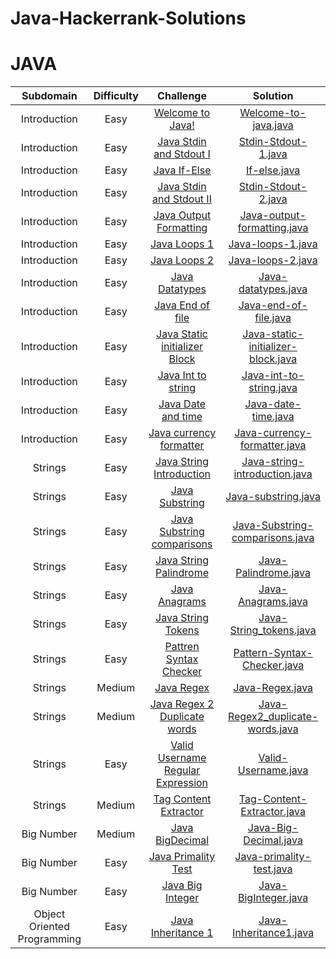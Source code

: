 # Java-Hackerrank-Solutions

# JAVA

|          Subdomain          | Difficulty |                                                  Challenge                                                   |                                                                       Solution                                                                       |
| :-------------------------: | :--------: | :----------------------------------------------------------------------------------------------------------: | :--------------------------------------------------------------------------------------------------------------------------------------------------: |
|        Introduction         |    Easy    |              [Welcome to Java!](https://www.hackerrank.com/challenges/welcome-to-java/problem)               |          [Welcome-to-java.java](https://github.com/Manush54/Java-Hackerrank-Solutions/blob/main/Introduction/HackerRank_Welcometojava.java)          |
|        Introduction         |    Easy    |       [Java Stdin and Stdout I](https://www.hackerrank.com/challenges/java-stdin-and-stdout-1/problem)       |           [Stdin-Stdout-1.java](https://github.com/Manush54/Java-Hackerrank-Solutions/blob/main/Introduction/HackerRank_StdInStdOut1.java)           |
|        Introduction         |    Easy    |                  [Java If-Else](https://www.hackerrank.com/challenges/java-if-else/problem)                  |                 [If-else.java](https://github.com/Manush54/Java-Hackerrank-Solutions/blob/main/Introduction/HackerRank_IfElse.java)                  |
|        Introduction         |    Easy    |         [Java Stdin and Stdout II](https://www.hackerrank.com/challenges/java-stdin-stdout/problem)          |           [Stdin-Stdout-2.java](https://github.com/Manush54/Java-Hackerrank-Solutions/blob/main/Introduction/HackerRank_StdInStdOut2.java)           |
|        Introduction         |    Easy    |       [Java Output Formatting ](https://www.hackerrank.com/challenges/java-output-formatting/problem)        |       [Java-output-formatting.java](https://github.com/Manush54/Java-Hackerrank-Solutions/blob/main/Introduction/HackerRank_OutputFormat.java)       |
|        Introduction         |    Easy    |                 [Java Loops 1 ](https://www.hackerrank.com/challenges/java-loops-i/problem)                  |               [Java-loops-1.java](https://github.com/Manush54/Java-Hackerrank-Solutions/blob/main/Introduction/HackerRank_Loops1.java)               |
|        Introduction         |    Easy    |              [Java Loops 2 ](https://https://www.hackerrank.com/challenges/java-loops/problem)               |               [Java-loops-2.java](https://github.com/Manush54/Java-Hackerrank-Solutions/blob/main/Introduction/HackerRank_Loops2.java)               |
|        Introduction         |    Easy    |               [Java Datatypes ](https://www.hackerrank.com/challenges/java-datatypes/problem)                |            [Java-datatypes.java](https://github.com/Manush54/Java-Hackerrank-Solutions/blob/main/Introduction/HackerRank_DataTypes.java)             |
|        Introduction         |    Easy    |             [Java End of file ](https://www.hackerrank.com/challenges/java-end-of-file/problem)              |           [Java-end-of-file.java](https://github.com/Manush54/Java-Hackerrank-Solutions/blob/main/Introduction/HackerRank_EndOfFile.java)            |
|        Introduction         |    Easy    | [Java Static initializer Block](https://www.hackerrank.com/challenges/java-static-initializer-block/problem) | [Java-static-initializer-block.java](https://github.com/Manush54/Java-Hackerrank-Solutions/blob/main/Introduction/HackerRank_StaticInitializer.java) |
|        Introduction         |    Easy    |            [Java Int to string](https://www.hackerrank.com/challenges/java-int-to-string/problem)            |           [Java-int-to-string.java](https://github.com/Manush54/Java-Hackerrank-Solutions/blob/main/Introduction/HackerRank_IntToStr.java)           |
|        Introduction         |    Easy    |            [Java Date and time](https://www.hackerrank.com/challenges/java-date-and-time/problem)            |           [Java-date-time.java](https://github.com/Manush54/Java-Hackerrank-Solutions/blob/main/Introduction/HackerRank_DateAndTime.java)            |
|        Introduction         |    Easy    |       [Java currency formatter](https://www.hackerrank.com/challenges/java-currency-formatter/problem)       |    [Java-currency-formatter.java](https://github.com/Manush54/Java-Hackerrank-Solutions/blob/main/Introduction/HackerRank_CurrencyFormatter.java)    |
|           Strings           |    Easy    |     [Java String Introduction](https://www.hackerrank.com/challenges/java-strings-introduction/problem)      |     [Java-string-introduction.java](https://github.com/Manush54/Java-Hackerrank-Solutions/blob/main/Strings/HackerRank_StringsIntroduction.java)     |
|           Strings           |    Easy    |               [Java Substring ](https://www.hackerrank.com/challenges/java-substring/problem)                |               [Java-substring.java](https://github.com/Manush54/Java-Hackerrank-Solutions/blob/main/Strings/HackerRank_SubString.java)               |
|           Strings           |    Easy    |       [Java Substring comparisons](https://www.hackerrank.com/challenges/java-string-compare/problem)        |     [Java-Substring-comparisons.java](https://github.com/Manush54/Java-Hackerrank-Solutions/blob/main/Strings/HackerRank_StringComparison.java)      |
|           Strings           |    Easy    |         [Java String Palindrome](https://www.hackerrank.com/challenges/java-string-reverse/problem)          |              [Java-Palindrome.java](https://github.com/Manush54/Java-Hackerrank-Solutions/blob/main/Strings/HackerRank_Palindrome.java)              |
|           Strings           |    Easy    |                [Java Anagrams ](https://www.hackerrank.com/challenges/java-anagrams/problem)                 |                [Java-Anagrams.java](https://github.com/Manush54/Java-Hackerrank-Solutions/blob/main/Strings/HackerRank_Anagrams.java)                |
|           Strings           |    Easy    |            [Java String Tokens](https://www.hackerrank.com/challenges/java-string-tokens/problem)            |            [Java-String_tokens.java](https://github.com/Manush54/Java-Hackerrank-Solutions/blob/main/Strings/HackerRank_StringToken.java)            |
|           Strings           |    Easy    |        [Pattren Syntax Checker](https://www.hackerrank.com/challenges/pattern-syntax-checker/problem)        |         [Pattern-Syntax-Checker.java](https://github.com/Manush54/Java-Hackerrank-Solutions/blob/main/Strings/HackerRank_SyntaxChecker.java)         |
|           Strings           |   Medium   |                    [Java Regex](https://www.hackerrank.com/challenges/java-regex/problem)                    |             [Java-Regex.java](https://github.com/Manush54/Java-Hackerrank-Solutions/blob/main/Strings/HackerRank_IPAddressPattern.java)              |
|           Strings           |   Medium   |         [Java Regex 2 Duplicate words](https://www.hackerrank.com/challenges/duplicate-word/problem)         |          [Java-Regex2_duplicate-words.java](https://github.com/Manush54/Java-Hackerrank-Solutions/blob/main/Strings/HackerRank_RegEx2.java)          |
|           Strings           |    Easy    |  [Valid Username Regular Expression](https://www.hackerrank.com/challenges/valid-username-checker/problem)   |             [Valid-Username.java](https://github.com/Manush54/Java-Hackerrank-Solutions/blob/main/Strings/HackerRank_UsernameRegEx.java)             |
|           Strings           |   Medium   |        [Tag Content Extractor ](https://www.hackerrank.com/challenges/tag-content-extractor/problem)         |      [Tag-Content-Extractor.java](https://github.com/Manush54/Java-Hackerrank-Solutions/blob/main/Strings/HackerRank_TagExtractionString.java)       |
|         Big Number          |   Medium   |              [Java BigDecimal ](https://www.hackerrank.com/challenges/java-bigdecimal/problem)               |           [Java-Big-Decimal.java](https://github.com/Manush54/Java-Hackerrank-Solutions/blob/main/Big%20Number/HackerRank_BigDecimal.java)           |
|         Big Number          |    Easy    |           [Java Primality Test](https://www.hackerrank.com/challenges/java-primality-test/problem)           |        [Java-primality-test.java](https://github.com/Manush54/Java-Hackerrank-Solutions/blob/main/Big%20Number/HackerRank_PrimalityTest.java)        |
|         Big Number          |    Easy    |             [ Java Big Integer ](https://www.hackerrank.com/challenges/java-biginteger/problem)              |            [Java-BigInteger.java](https://github.com/Manush54/Java-Hackerrank-Solutions/blob/main/Big%20Number/HackerRank_BigNumber.java)            |
| Object Oriented Programming |    Easy    |            [Java Inheritance 1](https://www.hackerrank.com/challenges/java-inheritance-1/problem)            |                   [Java-Inheritance1.java](https://github.com/Manush54/Java-Hackerrank-Solutions/blob/main/OOP/Inheritance1.java)                    |
